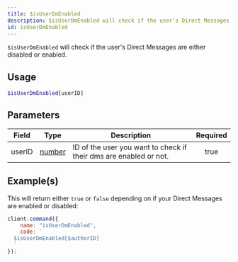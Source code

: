 ```yaml
---
title: $isUserDmEnabled
description: $isUserDmEnabled will check if the user's Direct Messages are either disabled or enabled.
id: isUserDmEnabled
---
```


`$isUserDmEnabled` will check if the user's Direct Messages are either disabled or enabled.

## Usage

```php
$isUserDmEnabled[userID]
```

## Parameters

| Field  | Type                                                                                              | Description                                                       | Required |
| ------ | ------------------------------------------------------------------------------------------------- | ----------------------------------------------------------------- | :------: |
| userID | [number](https://developer.mozilla.org/en-US/docs/Web/JavaScript/Reference/Global_Objects/Number) | ID of the user you want to check if their dms are enabled or not. |   true   |

## Example(s)

This will return either `true` or `false` depending on if your Direct Messages are enabled or disabled:

```javascript
client.command({
    name: "isUserDmEnabled",
    code: `
  $isUserDmEnabled[$authorID]
  `
});
```

